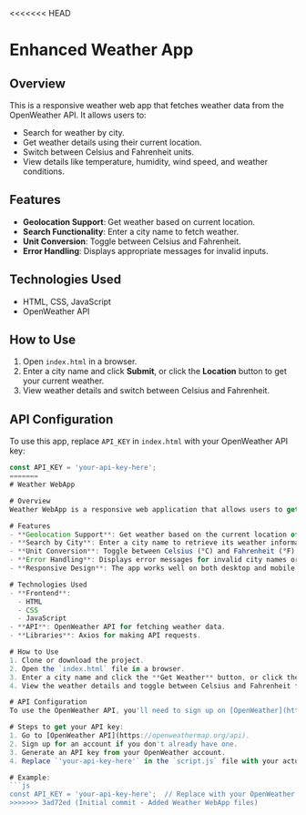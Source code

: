 <<<<<<< HEAD
# Enhanced Weather App

## Overview
This is a responsive weather web app that fetches weather data from the OpenWeather API. It allows users to:
- Search for weather by city.
- Get weather details using their current location.
- Switch between Celsius and Fahrenheit units.
- View details like temperature, humidity, wind speed, and weather conditions.

## Features
- **Geolocation Support**: Get weather based on current location.
- **Search Functionality**: Enter a city name to fetch weather.
- **Unit Conversion**: Toggle between Celsius and Fahrenheit.
- **Error Handling**: Displays appropriate messages for invalid inputs.

## Technologies Used
- HTML, CSS, JavaScript
- OpenWeather API

## How to Use
1. Open `index.html` in a browser.
2. Enter a city name and click **Submit**, or click the **Location** button to get your current weather.
3. View weather details and switch between Celsius and Fahrenheit.

## API Configuration
To use this app, replace `API_KEY` in `index.html` with your OpenWeather API key:
```js
const API_KEY = 'your-api-key-here';
=======
# Weather WebApp

# Overview
Weather WebApp is a responsive web application that allows users to get the current weather information for a specified city or using their current geolocation. The app fetches weather data from the OpenWeather API and displays essential weather details such as temperature, humidity, wind speed, and weather conditions. Users can also switch between Celsius and Fahrenheit units.

# Features
- **Geolocation Support**: Get weather based on the current location of the user.
- **Search by City**: Enter a city name to retrieve its weather information.
- **Unit Conversion**: Toggle between Celsius (°C) and Fahrenheit (°F) for temperature.
- **Error Handling**: Displays error messages for invalid city names or issues with geolocation.
- **Responsive Design**: The app works well on both desktop and mobile devices.

# Technologies Used
- **Frontend**:
  - HTML
  - CSS
  - JavaScript
- **API**: OpenWeather API for fetching weather data.
- **Libraries**: Axios for making API requests.

# How to Use
1. Clone or download the project.
2. Open the `index.html` file in a browser.
3. Enter a city name and click the **Get Weather** button, or click the **Use Current Location** button to get weather based on your current location.
4. View the weather details and toggle between Celsius and Fahrenheit for the temperature.

# API Configuration
To use the OpenWeather API, you'll need to sign up on [OpenWeather](https://openweathermap.org/api) and obtain an API key.

# Steps to get your API key:
1. Go to [OpenWeather API](https://openweathermap.org/api).
2. Sign up for an account if you don't already have one.
3. Generate an API key from your OpenWeather account.
4. Replace `'your-api-key-here'` in the `script.js` file with your actual API key.

# Example:
```js
const API_KEY = 'your-api-key-here';  // Replace with your OpenWeather API key
>>>>>>> 3ad72ed (Initial commit - Added Weather WebApp files)
